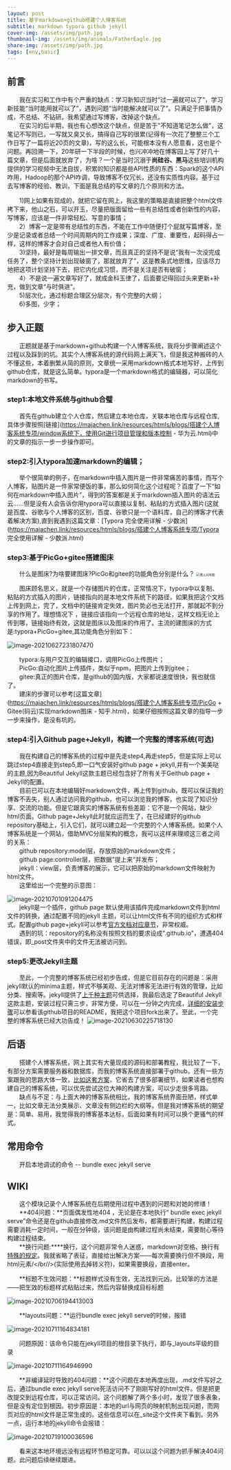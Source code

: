 ```yaml
---
layout: post
title: 基于markdown+github搭建个人博客系统
subtitle: markdown typora github jekyll
cover-img: /assets/img/path.jpg
thumbnail-img: /assets/img/animals/FatherEagle.jpg
share-img: /assets/img/path.jpg
tags: [env,basic]
---
```


## 前言

&emsp;&emsp;我在实习和工作中有个严重的缺点：学习新知识当时“过一遍就可以了”，学习新技能“当时能用就可以了”，遇到问题“当时能解决就可以了”。只满足于把事情办成，不总结、不钻研。我希望通过写博客，改掉这个缺点。<br>&emsp;&emsp;在实习的后半期，我也有心想改这个缺点，但是苦于"不知道笔记怎么做"，这笔记不写则已，一写就又臭又长，搞得自己写的很累(记得有一次花了整整三个工作日写了一篇将近20页的文章)，写的这么长，可能根本没有人愿意看，这也是个问题。再回溯一下，20年研一下半段的时候，也兴冲冲地在博客园上写了好几十篇文章，但是后面就放弃了，为啥？一个是当时沉溺于**尚硅谷、黑马**这些培训机构提供的学习视频中无法自拔，积累的知识都是些API性质的东西：Spark的这个API咋用，Hadoop的那个API咋调，导致博客不仅冗长，还没有实质性内容。基于过去写博客的经验、教训，下面是我总结的写文章的几个原则和方法。

&emsp;&emsp;1)网上如果有现成的，就把它留在网上，我这里的策略是直接把整个html文件拷下来，他山之石，可以开玉，尽量把版面留给一些有总结性或者创新性的内容，写博客，应该是一件非常轻松、写意的事情；  
&emsp;&emsp;2）博客一定是带有总结性的东西，不能在工作中随便打个屁就写篇博客，至少是记录或者总结一个时间周期内的工作成果；深度、广度、重要性，起码得占一样，这样的博客才会对自己或者他人有价值；    
&emsp;&emsp;3)坚持，最好是每周输出一排文章，而且真正的坚持不是说“我有一次没完成任务了，整个坚持计划出现破窗了，那就放弃了”，这是教条式地思维，应该尽力地把这项计划坚持下去，把它内化成习惯，而不是关注是否有破窗；   
&emsp;&emsp;4）不是说一遍文章写好了，就成金科玉律了，后面要记得回过头来更新+补充，做到文章“与时俱进”。  
&emsp;&emsp;5)层次化，通过标题合理区分层次，有个完整的大纲；  
&emsp;&emsp;6)多图，少字；  

## 步入正题

&emsp;&emsp;正题就是基于markdown+github构建一个人博客系统，我将分步骤阐述这个过程以及踩到的坑。其实个人博客系统的源代码网上满天飞，但是我这种搬砖的人不懂这些，本着删繁从简的原则，文章统一采用markdown格式本地写好，上传到github仓库，就是这么简单。typora是一个markdown格式的编辑器，可以简化markdown的书写。

### step1:本地文件系统与github合璧
&emsp;&emsp;首先在github建立个人仓库，然后建立本地仓库，关联本地仓库与远程仓库,具体步骤按照[链接](https://majachen.link/resources/htmls/blogs/搭建个人博客系统专项/window系统下，使用Git进行项目管理和版本控制 - 华为云.html)中的文章的指示一步一步操作即可。

### step2:引入typora加速markdown的编辑；
&emsp;&emsp;举个很简单的例子，在markdown中插入图片是一件非常痛苦的事情，而写个人博客，贴图片是一件家常便饭的事，那么如何简化这个过程呢？百度了一下“如何在markdown中插入图片”，得到的答案都是关于markdown插入图片的语法云云......但是没有人会告诉你用typora可以直接以复制、粘贴的方式插入图片(这就是百度、谷歌与个人博客的区别，百度、谷歌只是一个语料库，自己的博客才代表着解决方案),直到我遇到这篇文章：[Typora 完全使用详解 - 少数派](https://majachen.link/resources/htmls/blogs/搭建个人博客系统专项/Typora 完全使用详解 - 少数派.html)

### step3:基于PicGo+gitee搭建图床
&emsp;&emsp;什么是图床?为啥要建图床?PicGo和gitee的功能角色分别是什么？
<img src="https://gitee.com/xinyuanchen/image_collection/raw/master/黑人问号脸.jpg" alt="黑人问号脸" style="zoom:50%;" />

&emsp;&emsp;图床顾名思义，就是一个存储图片的仓库，正常情况下，typora中以复制、粘贴的方式插入的图片，链接指向的是本地文件系统下的路径，如果我把这个文档上传到网上，完了，文档中的链接肯定失效，图片势必也无法打开，那就起不到分享的作用了。理想情况下 ，链接应该指向一个远程仓库的地址，这样文档无论上传到哪，链接始终有效，这就是图床以及图床的作用了。主流的建图床的方式是:typora+PicGo+gitee,其功能角色分别如下：

![image-20210627231807470](https://gitee.com/xinyuanchen/image_collection/raw/master/image-20210627231807470.png)



&emsp;&emsp;typora:与用户交互的编辑接口，调用PicGo上传图片；  
&emsp;&emsp;PicGo:自动化图片上传插件，类似于npm，把图片上传到gitee；  
&emsp;&emsp;gitee:真正的图片仓库，是github的国内版，大家都说速度很快，我也就信了。  
&emsp;&emsp;建床的步骤可以参考[这篇文章](https://majachen.link/resources/htmls/blogs/搭建个人博客系统专项/PicGo + Gitee(码云)实现markdown图床 - 知乎.html)，如果仔细按照这篇文章的指导一步一步来操作，是没有坑的。

### step4:引入Github page+Jekyll，构建一个完整的博客系统(可选)

&emsp;&emsp;我在构建自己的博客系统的过程中是先走step4,再走step5，但是实际上可以跳过step4直接走到step5,即一口气安装好github page + jekyll,并有一个美美哒的主题,因为Beautiful Jekyll这款主题已经包含好了所有关于Geithub page + Jekyll的配置。<br/>
&emsp;&emsp;目前已可以在本地编辑好markdown文件，再上传到github，既可以保证我的博客不丢失，别人通过访问我的github，也可以浏览我的博客，也实现了知识分享、交流的功能。但是它跟真实的博客系统有些差距：它不是一个网站，缺少html页面。Github page+Jekyll此时就应运而生了，在已经建好的github repository基础上，引入它们，就可以建立起一个完整的个人博客系统。如果个人博客系统是一个网站，借助MVC分层架构的概念，我可以这样来理顺这三者之间的关系：  
&emsp;&emsp;github repository:model层，存放原始的markdown文件；  
&emsp;&emsp;github page:controller层，把数据”提上来“并发布；  
&emsp;&emsp;jekyll：view层，负责博客的展示，它可以把原始的markdown文件映射为html文件。  
&emsp;&emsp;这里给出一个完整的示意图：

![image-20210701091204475](https://gitee.com/xinyuanchen/image_collection/raw/master/image-20210701091204475.png)  
&emsp;&emsp;jekyll是一个插件，github page 默认使用该插件完成markdown文件到html文件的转换，通过配置不同的jekyll 主题，可以让html文件有不同的组织方式和样式。配置github page+jekyll可以参考[官方文档对应章节](https://docs.github.com/en/pages/setting-up-a-github-pages-site-with-jekyll/creating-a-github-pages-site-with-jekyll)，非常权威。  
&emsp;&emsp;遇到的坑：repository的名称没有按照文档的要求设成"<username>.github.io"，遭遇404错误，即_post文件夹中的文件无法被访问到。  

### step5:更改Jekyll主题
&emsp;&emsp;至此，一个完整的博客系统已经初步告成，但是它目前存在的问题是：采用jekyll默认的minima主题，样式不够美观、无法对博客无法进行有效的管理，比如分类、搜索等。jekyll提供了[上千种主题](https://github.com/topics/jekyll-theme)可供选择，我最后选定了Beautiful Jekyll这款主题，安装过程只需三步，非常方便，可以在一分钟之内完成，[详细的安装步骤](https://github.com/MajaChen/MajaChen.github.io)可以参看该github项目的README，我把这个项目fork出来了。至此，一个完整的博客系统已经大功告成！
![image-20210630225718130](https://gitee.com/xinyuanchen/image_collection/raw/master/image-20210630225718130.png)

## 后语

&emsp;&emsp;搭建个人博客系统，网上其实有大量现成的源码和部署教程，我比较了一下，有部分方案需要服务器和数据库，而我的博客系统直接部署于github。还有一些方案跟我的思路大体一致，[比如这套方案](https://www.cylong.com/blog/2016/04/19/hexo-git/)，它省去了很多部署细节，如果读者也想构建自己的博客系统，可以优先尝试这位大神的构建方案，可以少走很多弯路。<br/>&emsp;&emsp;缺点与不足：与上面大神的博客系统相比，我的博客系统界面丑陋，样式单一，比如文章无法分类展示、文章没有侧边栏的大纲等。但是我对博客系统的期望是：简单、易用，我觉得我的博客基本达标，后面如果有时间可以换个更骚气的样式。

## 常用命令

&emsp;&emsp;开启本地调试的命令 -- bundle exec jekyll serve

## WIKI
&emsp;&emsp;这个模块记录个人博客系统在后期使用过程中遇到的问题和对她的修缮！  
&emsp;&emsp;**404问题：**页面偶发性地404 ，无论是在本地执行“ bundle exec jekyll serve”命令还是在github直接修改.md文件然后发布，都需要进行构建，构建过程需要消耗一定时间，一般在分钟级，该问题是由构建过程尚未结束，需要耐心等待构建过程结束。   
&emsp;&emsp;**换行问题:****换行，这个问题非常令人迷惑，markdown对空格、换行有[特殊的规定](https://www.typora.net/429.html)。我就省略了表征，直接给出解决方案——每次需要换行但不换段，用html元素/</br//>(实际使用去掉转义符)，如果需要换段，直接enter。

&emsp;&emsp;**标题不生效问题：**标题样式没有生效，无法找到元凶，比较笨的方法是——把生效的标题样式粘贴过来，然后内容替换成目标标题

![image-20210706194413003](https://gitee.com/xinyuanchen/image_collection/raw/master/image-20210706194413003.png)



&emsp;&emsp;**layouts问题：**运行bundle exec jekyll serve的时候，报错

![image-20210711164834181](https://gitee.com/xinyuanchen/image_collection/raw/master/image-20210711164834181.png)

&emsp;&emsp;问题原因：该命令只能在jekyll项目的根目录下执行，即与_layouts平级的目录

![image-20210711164946990](https://gitee.com/xinyuanchen/image_collection/raw/master/image-20210711164946990.png)

&emsp;&emsp;**非编译延时导致的404问题：**这个问题在本地再度出现，.md文件写好之后，通过bundle exec jekyll serve死活访问不了刚刚写好的html文件。但是把更改提交到远程仓库，可以正常访问。这个问题解了两个多小时，发现了很多表象，但是没有定位到根因。初步原因是：本地的url与网页的映射机制出现问题，而网页对应的html文件是正常生成的。这些信息可以在_site这个文件夹下看到。另外一点，运行本地的jekyll命令会报错：

![image-20210719100036596](https://gitee.com/xinyuanchen/image_collection/raw/master/image-20210719100036596.png)

&emsp;&emsp;看来这本地环境远没有远程环节稳定可靠。可以以这个问题为抓手解决404问题。此问题后续继续跟进。

